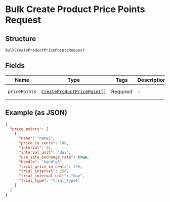 
# Bulk Create Product Price Points Request

## Structure

`BulkCreateProductPricePointsRequest`

## Fields

| Name | Type | Tags | Description | Getter | Setter |
|  --- | --- | --- | --- | --- | --- |
| `pricePoints` | [`CreateProductPricePoint[]`](../../doc/models/create-product-price-point.md) | Required | - | getPricePoints(): array | setPricePoints(array pricePoints): void |

## Example (as JSON)

```json
{
  "price_points": [
    {
      "name": "name2",
      "price_in_cents": 108,
      "interval": 92,
      "interval_unit": "day",
      "use_site_exchange_rate": true,
      "handle": "handle8",
      "trial_price_in_cents": 196,
      "trial_interval": 250,
      "trial_interval_unit": "day",
      "trial_type": "trial_type6"
    }
  ]
}
```


